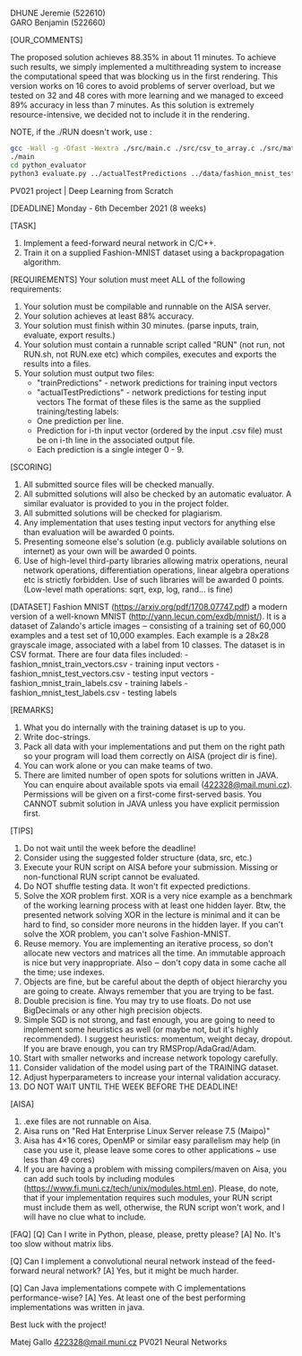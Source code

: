 DHUNE Jeremie (522610)  
GARO Benjamin (522660)  

[OUR_COMMENTS]  

The proposed solution achieves 88.35% in about 11 minutes. To achieve such results, we simply implemented a multithreading system to increase the computational speed that was blocking us in the first rendering. This version works on 16 cores to avoid problems of server overload, but we tested on 32 and 48 cores with more learning and we managed to exceed 89% accuracy in less than 7 minutes. As this solution is extremely resource-intensive, we decided not to include it in the rendering. 


NOTE, if the ./RUN doesn't work, use : 
```bash
gcc -Wall -g -Ofast -Wextra ./src/main.c ./src/csv_to_array.c ./src/matrix.c ./src/activation.c ./src/neural_network.c -o main -lm
./main  
cd python_evaluator  
python3 evaluate.py ../actualTestPredictions ../data/fashion_mnist_test_labels.csv
```



PV021 project | Deep Learning from Scratch


[DEADLINE]
Monday - 6th December 2021 (8 weeks)

[TASK]
1. Implement a feed-forward neural network in C/C++.
2. Train it on a supplied Fashion-MNIST dataset using a backpropagation
   algorithm.

[REQUIREMENTS]
Your solution must meet ALL of the following requirements:
1. Your solution must be compilable and runnable on the AISA server.
2. Your solution achieves at least 88% accuracy.
3. Your solution must finish within 30 minutes. 
   (parse inputs, train, evaluate, export results.)
3. Your solution must contain a runnable script called "RUN" (not run, not 
   RUN.sh, not RUN.exe etc) which compiles, executes and exports the results
   into a files.
4. Your solution must output two files:
    - "trainPredictions" - network predictions for training input vectors 
    - "actualTestPredictions" - network predictions for testing input vectors
   The format of these files is the same as the supplied training/testing
   labels: 
    - One prediction per line.
    - Prediction for i-th input vector (ordered by the input .csv file) must
      be on i-th line in the associated output file.
    - Each prediction is a single integer 0 - 9.

[SCORING]
1. All submitted source files will be checked manually.
2. All submitted solutions will also be checked by an automatic evaluator.
   A similar evaluator is provided to you in the project folder.
3. All submitted solutions will be checked for plagiarism.
4. Any implementation that uses testing input vectors for anything else than
   evaluation will be awarded 0 points.
5. Presenting someone else's solution (e.g. publicly available solutions on
   internet) as your own will be awarded 0 points. 
3. Use of high-level third-party libraries allowing matrix operations, neural
   network operations, differentiation operations, linear algebra operations 
   etc is strictly forbidden. Use of such libraries will be awarded 0 points.
   (Low-level math operations: sqrt, exp, log, rand... is fine)

[DATASET]
Fashion MNIST (https://arxiv.org/pdf/1708.07747.pdf) a modern version of a
well-known MNIST (http://yann.lecun.com/exdb/mnist/). It is a dataset of
Zalando's article images ‒ consisting of a training set of 60,000 examples
and a test set of 10,000 examples. Each example is a 28x28 grayscale image, 
associated with a label from 10 classes. The dataset is in CSV format. There 
are four data files included:
    - fashion_mnist_train_vectors.csv   - training input vectors
    - fashion_mnist_test_vectors.csv    - testing input vectors
    - fashion_mnist_train_labels.csv    - training labels
    - fashion_mnist_test_labels.csv     - testing labels

[REMARKS]
1. What you do internally with the training dataset is up to you.
2. Write doc-strings.
3. Pack all data with your implementations and put them on the right path so
   your program will load them correctly on AISA (project dir is fine). 
4. You can work alone or you can make teams of two. 
5. There are limited number of open spots for solutions written in JAVA. You
   can enquire about available spots via email (422328@mail.muni.cz).
   Permissions will be given on a first-come first-served basis. You CANNOT
   submit solution in JAVA unless you have explicit permission first.

[TIPS]
1. Do not wait until the week before the deadline!
2. Consider using the suggested folder structure (data, src, etc.)
3. Execute your RUN script on AISA before your submission. Missing or
   non-functional RUN script cannot be evaluated.
4. Do NOT shuffle testing data. It won't fit expected predictions.
5. Solve the XOR problem first. XOR is a very nice example as a benchmark of
   the working learning process with at least one hidden layer. Btw, the
   presented network solving XOR in the lecture is minimal and it can be hard
   to find, so consider more neurons in the hidden layer. If you can't solve
   the XOR problem, you can't solve Fashion-MNIST.
6. Reuse memory. You are implementing an iterative process, so don't allocate
   new vectors and matrices all the time. An immutable approach is nice but
   very inappropriate. Also ‒ don't copy data in some cache all the time;
   use indexes.
7. Objects are fine, but be careful about the depth of object hierarchy you
   are going to create. Always remember that you are trying to be fast.
8. Double precision is fine. You may try to use floats. Do not use BigDecimals
   or any other high precision objects.
9. Simple SGD is not strong, and fast enough, you are going to need to
   implement some heuristics as well (or maybe not, but it's highly
   recommended). I suggest heuristics: momentum, weight decay, dropout. If 
   you are brave enough, you can try RMSProp/AdaGrad/Adam.
10. Start with smaller networks and increase network topology carefully.
11. Consider validation of the model using part of the TRAINING dataset.
12. Adjust hyperparameters to increase your internal validation accuracy.
13. DO NOT WAIT UNTIL THE WEEK BEFORE THE DEADLINE!

[AISA]
1. .exe files are not runnable on Aisa.
2. Aisa runs on "Red Hat Enterprise Linux Server release 7.5 (Maipo)"
3. Aisa has 4×16 cores, OpenMP or similar easy parallelism may help (in case 
   you use it, please leave some cores to other applications ~ use less
   than 49 cores)
4. If you are having a problem with missing compilers/maven on Aisa, you can
   add such tools by including modules 
   (https://www.fi.muni.cz/tech/unix/modules.html.en). Please, do note, that
   if your implementation requires such modules, your RUN script must include
   them as well, otherwise, the RUN script won't work, and I will have no clue
   what to include.

[FAQ]
[Q] Can I write in Python, please, please, pretty please?
[A] No. It's too slow without matrix libs.
 
[Q] Can I implement a convolutional neural network instead of the feed-forward
    neural network?
[A] Yes, but it might be much harder.
 
[Q] Can Java implementations compete with C implementations performance-wise?
[A]	Yes. At least one of the best performing implementations was written
    in java.

Best luck with the project!

Matej Gallo
422328@mail.muni.cz
PV021 Neural Networks



